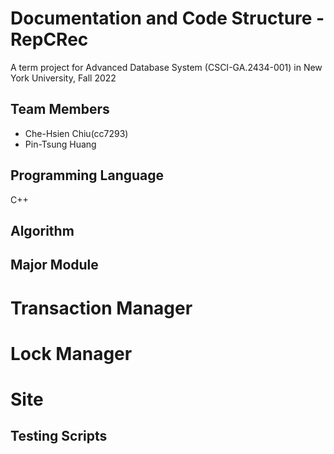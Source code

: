 # Documentation and Code Structure - RepCRec
A term project for Advanced Database System (CSCI-GA.2434-001) in New York University, Fall 2022

## Team Members
- Che-Hsien Chiu(cc7293)
- Pin-Tsung Huang

## Programming Language
C++

## Algorithm

## Major Module
# Transaction Manager
# Lock Manager
# Site

## Testing Scripts


